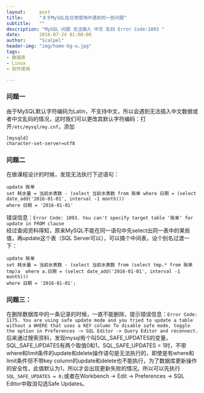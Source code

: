 ```yaml
---
layout:     post
title:      "关于MySQL在日常使用中遇到的一些问题"
subtitle:   ""
description: "MySQL 问题 无法插入 中文 乱码 Error Code:1093 "
date:       2016-07-24 01:00:00
author:     "Scalpel"
header-img: "img/home-bg-o.jpg"
tags:
- 数据库
- Linux
- 软件使用

---
```


### 问题一
由于MySQL默认字符编码为Latin，不支持中文，所以会遇到无法插入中文数据或者中文乱码的情况，这时我们可以更改其默认字符编码：打开`/etc/mysql/my.cnf`，添加
```
[mysqld]
character-set-server=utf8
```

### 问题二
在做课程设计的时候，发现无法执行下述语句：
```
update 账单
set 耗水量 = 当前水表数 - (select 当前水表数 from 账单 where 日期 = (select date_add('2016-01-01', interval -1 month)))
where 日期 = '2016-01-01'
```
错误信息：`Error Code: 1093. You can't specify target table '账单' for update in FROM clause`  
经过查阅资料得知，原来MySQL不能在同一语句中先select出同一表中的某些值，再update这个表（SQL Server可以），可以搞个中间表，设个别名过渡一下：
```
update 账单 
set 耗水量 = 当前水表数 - (select 当前水表数 from (select tmp.* from 账单 tmp)a  where a.日期 = (select date_add('2016-01-01', interval -1 month))) 
where 日期 = '2016-01-01';
```

### 问题三：
在删除数据库中的一条记录的时候，一直不能删除，提示错误信息：`Error Code: 1175. You are using safe update mode and you tried to update a table without a WHERE that uses a KEY column To disable safe mode, toggle the option in Preferences -> SQL Editor -> Query Editor and reconnect.`  
后来通过搜索资料，发现mysql有个叫SQL_SAFE_UPDATES的变量，SQL_SAFE_UPDATES有两个取值0和1，SQL_SAFE_UPDATES = 1时，不带where和limit条件的update和delete操作语句是无法执行的，即使是有where和limit条件但不带key column的update和delete也不能执行，为了数据库更新操作的安全性，此值默认为1，所以才会出现更新失败的情况。所以可以先执行`SQL_SAFE_UPDATES = 0;`或者在Workbench -> Edit -> Preferences -> SQL Editor中取消勾选Safe Updates。
